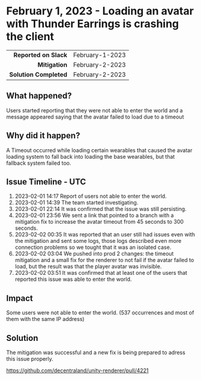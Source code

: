 # February 1, 2023 - Loading an avatar with Thunder Earrings is crashing the client

|                          |               |
| -----------------------: | :------------ |
| **Reported on Slack** | February-1-2023 |
|           **Mitigation** | February-2-2023 |
|   **Solution Completed** | February-2-2023 |

## What happened?

Users started reporting that they were not able to enter the world and a message appeared saying that the avatar failed to load due to a timeout

## Why did it happen?

A Timeout occurred while loading certain wearables that caused the avatar loading system to fall back into loading the base wearables, but that fallback system failed too. 

## Issue Timeline - UTC

1. 2023-02-01 14:17 Report of users not able to enter the world.
2. 2023-02-01 14:39 The team started investigating.
3. 2023-02-01 22:14 It was confirmed that the issue was still persisting.
4. 2023-02-01 23:56 We sent a link that pointed to a branch with a mitigation fix to increase the avatar timeout from 45 seconds to 300 seconds.
5. 2023-02-02 00:35 It was reported that an user still had issues even with the mitigation and sent some logs, those logs described even more connection problems so we tought that it was an isolated case.
6. 2023-02-02 03:04 We pushed into prod 2 changes: the timeout mitigation and a small fix for the renderer to not fail if the avatar failed to load, but the result was that the player avatar was invisible. 
7. 2023-02-02 03:51 It was confirmed that at least one of the users that reported this issue was able to enter the world.

## Impact

Some users were not able to enter the world. (537 occurrences and most of them with the same IP address)

## Solution

The mitigation was successful and a new fix is being prepared to adress this issue properly.

https://github.com/decentraland/unity-renderer/pull/4221